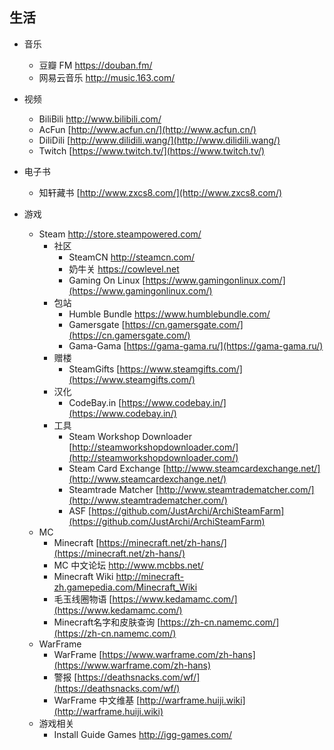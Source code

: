 ## 生活

- 音乐
  - 豆瓣 FM [https://douban.fm/ ](https://douban.fm/)
  - 网易云音乐 [http://music.163.com/ ](http://music.163.com/)
- 视频
  - BiliBili  [http://www.bilibili.com/ ](http://www.bilibili.com/)
  - AcFun  [http://www.acfun.cn/](http://www.acfun.cn/)
  - DiliDili  [http://www.dilidili.wang/](http://www.dilidili.wang/)
  - Twitch [https://www.twitch.tv/](https://www.twitch.tv/)

- 电子书
  - 知轩藏书  [http://www.zxcs8.com/](http://www.zxcs8.com/)
- 游戏
  - Steam [http://store.steampowered.com/ ](http://store.steampowered.com/)
    - 社区
      - SteamCN   [http://steamcn.com/ ](http://steamcn.com/)
      - 奶牛关   [https://cowlevel.net ](https://cowlevel.net)
      - Gaming On Linux  [https://www.gamingonlinux.com/](https://www.gamingonlinux.com/)
    - 包站
      - Humble Bundle [https://www.humblebundle.com/ ](https://www.humblebundle.com/)
      - Gamersgate  [https://cn.gamersgate.com/](https://cn.gamersgate.com/)
      - Gama-Gama  [https://gama-gama.ru/](https://gama-gama.ru/)
    - 赠楼
      - SteamGifts  [https://www.steamgifts.com/](https://www.steamgifts.com/)
    - 汉化
      - CodeBay.in [https://www.codebay.in/](https://www.codebay.in/)
    - 工具
      - Steam Workshop Downloader [http://steamworkshopdownloader.com/](http://steamworkshopdownloader.com/)
      - Steam Card Exchange [http://www.steamcardexchange.net/](http://www.steamcardexchange.net/)
      - Steamtrade Matcher [http://www.steamtradematcher.com/](http://www.steamtradematcher.com/)
      - ASF [https://github.com/JustArchi/ArchiSteamFarm](https://github.com/JustArchi/ArchiSteamFarm)
  - MC
    - Minecraft [https://minecraft.net/zh-hans/](https://minecraft.net/zh-hans/)
    - MC 中文论坛   [http://www.mcbbs.net/ ](http://www.mcbbs.net/ )
    - Minecraft Wiki    [http://minecraft-zh.gamepedia.com/Minecraft_Wiki ](http://minecraft-zh.gamepedia.com/Minecraft_Wiki)
    - 毛玉线圈物语    [https://www.kedamamc.com/](https://www.kedamamc.com/)
    - Minecraft名字和皮肤查询  [https://zh-cn.namemc.com/](https://zh-cn.namemc.com/)
  - WarFrame
    - WarFrame  [https://www.warframe.com/zh-hans](https://www.warframe.com/zh-hans)
    - 警报   [https://deathsnacks.com/wf/](https://deathsnacks.com/wf/)
    - WarFrame 中文维基  [http://warframe.huiji.wiki](http://warframe.huiji.wiki)
  - 游戏相关
    - Install Guide Games   [http://igg-games.com/ ](http://igg-games.com/)
